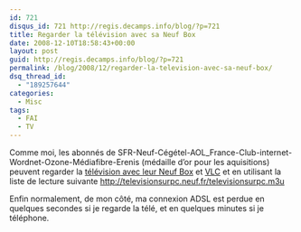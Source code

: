 ```yaml
---
id: 721
disqus_id: 721 http://regis.decamps.info/blog/?p=721
title: Regarder la télévision avec sa Neuf Box
date: 2008-12-10T18:58:43+00:00
layout: post
guid: http://regis.decamps.info/blog/?p=721
permalink: /blog/2008/12/regarder-la-television-avec-sa-neuf-box/
dsq_thread_id:
  - "189257644"
categories:
  - Misc
tags:
  - FAI
  - TV
---
```

Comme moi, les abonnés de SFR-Neuf-Cégétel-AOL_France-Club-internet-Wordnet-Ozone-Médiafibre-Erenis (médaille d’or pour les aquisitions) peuvent regarder la [télévision avec leur Neuf Box](http://www.neuf.tv/) et [VLC](http://www.videolan.org/vlc/) et en utilisant la liste de lecture suivante <http://televisionsurpc.neuf.fr/televisionsurpc.m3u>
  
Enfin normalement, de mon côté, ma connexion ADSL est perdue en quelques secondes si je regarde la télé, et en quelques minutes si je téléphone.
